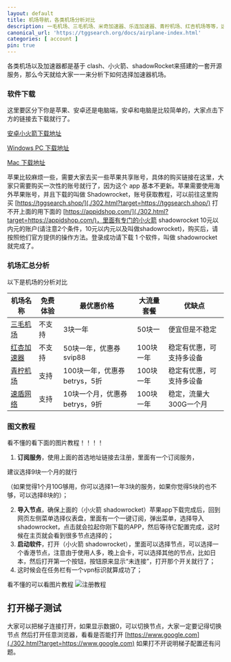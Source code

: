 ```yaml
---
layout: default
title: 机场导航，各类机场分析对比
description: 一毛机场、三毛机场、米奇加速器、乐连加速器、青柠机场、红杏机场等等，这些机场到底应该用哪个，怎么使用，如何使用最划算，请看这个教程
canonical_url: 'https://tggsearch.org/docs/airplane-index.html'
categories: [ account ]
pin: true
---
```

各类机场以及加速器都是基于 clash、小火箭、shadowRocket来搭建的一套开源服务，那么今天就给大家一一来分析下如何选择加速器机场。

### 软件下载
这里要区分下你是苹果、安卓还是电脑端，安卓和电脑是比较简单的，大家点击下方的链接去下载就行了。

[安卓小火箭下载地址](./302.html?target=https://wwux.lanzouw.com/b04jx3ntc)

[Windows PC 下载地址](./302.html?target=https://wwux.lanzouw.com/b04jx3rif)

[Mac 下载地址](./302.html?target=https://wwux.lanzouw.com/b04jx3r1i)

苹果比较麻烦一些，需要大家去买一些苹果共享账号，具体的购买链接在这里，大家只需要购买一次性的账号就行了，因为这个 app 基本不更新。苹果需要使用海外苹果账号，并且下载的叫做 Shadowrocket，账号获取教程，可以前往这里购买 [https://tggsearch.shop/](./302.html?target=https://tggsearch.shop/) 打不开上面的用下面的 [https://appidshop.com/](./302.html?target=https://appidshop.com/)，里面有专门的小火箭 shadowrocket 10元以内元的账户(请注意2个条件，10元以内元以及叫做shadowrocket)，购买后，请按照他们官方提供的操作方法。登录成功请下载 1 个软件，叫做 shadowrocket 就完成了。

### 机场汇总分析
以下是机场的分析对比

| 机场名称                   | 免费体验                   | 最优惠价格                   | 大流量套餐                   | 优缺点                   |
|------------------|--------------|-------------|------------------------|------------------------|
| [三毛机场](./302.html?target=https://smjcdh.com/#/register?code=GvzAuYCT)              | 不支持 | 3块一年            | 50块一 | 便宜但是不稳定 |
| [红杏加速器](./302.html?target=https://hongxingdl.com/web/#/login?code=WjjqTnEn)              | 不支持 | 50块一年，优惠券svip88         | 100块一年 | 稳定有优惠，可支持多设备 |
| [青柠机场](./302.html?target=https://yikeqn.xyz/#/register?code=UzQHEt2g)            | 支持 | 100块一年，优惠券betrys，5折        | 100块一年 | 稳定有优惠，可支持多设备 |
| [速盾网络](./302.html?target=https://www.sudunx.site/#/register?code=ny55y0fL)            | 支持 | 10块一个月，优惠券betrys，9折      | 100块一年 | 稳定，流量大300G一个月 |

### 图文教程

看不懂的看下面的图片教程！！！！
1. **订阅服务**，使用上面的首选地址链接去注册，里面有一个订阅服务，

<p class="red-text-word">建议选择9块一个月的就行</p>

 （如果觉得1个月10G够用，你可以选择1一年3块的服务，如果你觉得5块的也不够，可以选择8块的）；

2. **导入节点**，确保上面的（小火箭 shadowrocket）苹果app下载完成后，回到网页左侧菜单选择仪表盘，里面有一个一键订阅，弹出菜单，选择导入 shadowrocket，点击就会拉起你刚下载的APP，然后等待它配置完成，这时候在主页就会看到很多节点选择的；
3. **启动软件**，打开（小火箭 shadowrocket），里面可以选择节点，可以选择一个香港节点，注意由于使用人多，晚上会卡，可以选择其他的节点，比如日本，然后打开第一个按钮，按钮原来显示“未连接”，打开那个开关就行了；
4. 这时候会在任务栏有一个vpn标识就算成功了；

看不懂的可以看图片教程
![注册教程](https://cdn.jsdelivr.net/gh/tggsearch/tggsearch.github.io/assets/img/ios-register.webp)
## 打开梯子测试
大家可以把梯子连接打开，如果显示数据0，可以切换节点，大家一定要记得切换节点
然后打开任意浏览器，看看是否能打开 [https://www.google.com](./302.html?target=https://www.google.com) 如果打不开说明梯子配置还有问题。
